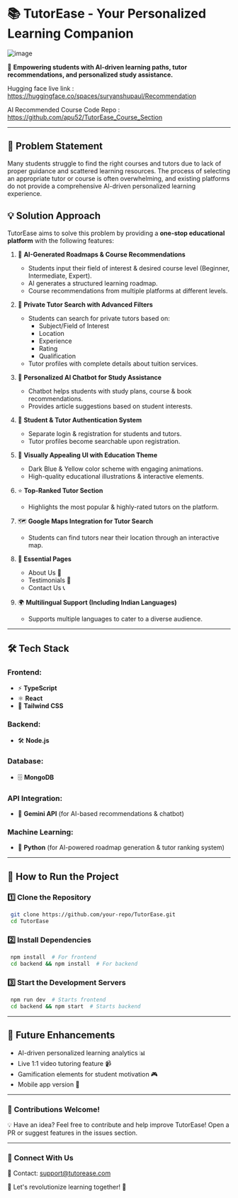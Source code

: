 # 📚 TutorEase - Your Personalized Learning Companion

![image](https://github.com/user-attachments/assets/e28cdc7a-1400-4ca5-a923-d976d3edd98f)


🚀 **Empowering students with AI-driven learning paths, tutor recommendations, and personalized study assistance.**

Hugging face live link : https://huggingface.co/spaces/suryanshupaul/Recommendation

AI Recommended Course Code Repo : https://github.com/apu52/TutorEase_Course_Section

---

## 🧐 Problem Statement

Many students struggle to find the right courses and tutors due to lack of proper guidance and scattered learning resources. The process of selecting an appropriate tutor or course is often overwhelming, and existing platforms do not provide a comprehensive AI-driven personalized learning experience.

## 💡 Solution Approach

TutorEase aims to solve this problem by providing a **one-stop educational platform** with the following features:

1. 🎯 **AI-Generated Roadmaps & Course Recommendations**
   - Students input their field of interest & desired course level (Beginner, Intermediate, Expert).
   - AI generates a structured learning roadmap.
   - Course recommendations from multiple platforms at different levels.

2. 🏫 **Private Tutor Search with Advanced Filters**
   - Students can search for private tutors based on:
     - Subject/Field of Interest
     - Location
     - Experience
     - Rating
     - Qualification
   - Tutor profiles with complete details about tuition services.

3. 🤖 **Personalized AI Chatbot for Study Assistance**
   - Chatbot helps students with study plans, course & book recommendations.
   - Provides article suggestions based on student interests.

4. 🔐 **Student & Tutor Authentication System**
   - Separate login & registration for students and tutors.
   - Tutor profiles become searchable upon registration.

5. 🎨 **Visually Appealing UI with Education Theme**
   - Dark Blue & Yellow color scheme with engaging animations.
   - High-quality educational illustrations & interactive elements.

6. ⭐ **Top-Ranked Tutor Section**
   - Highlights the most popular & highly-rated tutors on the platform.

7. 🗺 **Google Maps Integration for Tutor Search**
   - Students can find tutors near their location through an interactive map.

8. 📌 **Essential Pages**
   - About Us 🏫
   - Testimonials 💬
   - Contact Us 📞

9. 🌍 **Multilingual Support (Including Indian Languages)**
   - Supports multiple languages to cater to a diverse audience.

---

## 🛠 Tech Stack

### Frontend:
- ⚡ **TypeScript**
- ⚛️ **React**
- 🎨 **Tailwind CSS**

### Backend:
- 🛠 **Node.js**

### Database:
- 🗄 **MongoDB**

### API Integration:
- 🔮 **Gemini API** (for AI-based recommendations & chatbot)

### Machine Learning:
- 🐍 **Python** (for AI-powered roadmap generation & tutor ranking system)

---

## 📌 How to Run the Project

### 1️⃣ Clone the Repository
```bash
 git clone https://github.com/your-repo/TutorEase.git
 cd TutorEase
```

### 2️⃣ Install Dependencies
```bash
 npm install  # For frontend
 cd backend && npm install  # For backend
```

### 3️⃣ Start the Development Servers
```bash
 npm run dev  # Starts frontend
 cd backend && npm start  # Starts backend
```

---

## 🎯 Future Enhancements
- AI-driven personalized learning analytics 📊
- Live 1:1 video tutoring feature 📹
- Gamification elements for student motivation 🎮
- Mobile app version 📱

---

### 📢 **Contributions Welcome!**
💡 Have an idea? Feel free to contribute and help improve TutorEase! Open a PR or suggest features in the issues section.

---

### 🔗 **Connect With Us**
📧 Contact: support@tutorease.com

🚀 Let's revolutionize learning together! 🌟

